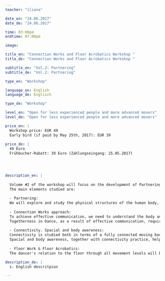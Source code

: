 ```yaml
---
teacher: "iliana"

date_en: "24.06.2017"
date_de: "24.06.2017"

time: 03:00pm
endtime: 07:00pm

image: 

title_en: "Connection Works and Floor Acrobatics Workshop "
title_de: "Connection Works and Floor Acrobatics Workshop "

subtitle_en: "Vol.2: Partnering"
subtitle_de: "Vol.2: Partnering"

type_en: "Workshop"

language_en: English
language_de: Englisch

type_de: "Workshop"

level_en: "Open for less experienced people and more advanced movers"
level_de: "Open for less experienced people and more advanced movers"

price_en: |
  Workshop price: EUR 49  
  Early bird (if paid by May 25th, 2017): EUR 39  
  
price_de: |
  49 Euro  
  Frühbucher-Rabatt: 39 Euro (Zahlungseingang: 25.05.2017)
  



description_en: |  
  
  Volume #2 of the workshop will focus on the development of Partnering skills and Connectivity in Contemporary Dance. The principles of Floor Work & Floor Acrobatics practice will be introduced through small phrases and strengthening exercises. The study of organic movement, connectivity, fluidity and awareness will be practiced throughout our movement tasks, partnering work and improvisation dances. The workshop is made to introduce the main principles to people of less experience and to challenge the partnering skills and Improvisation spaces of more experienced movers.
  The main elements studied are:  
  
  - Partnering:  
  We will explore and study the physical structures of the human body, and how they can be used to support physical interaction: weight sharing, lifts, rolls, simple touch communication, joints' support, effective body postures. In the workshop we will learn from specific examples, but also take time to explore further the ideas and possibilities with our partners.  
  
  - Connection Works approach:  
  To achieve effective communication, we need to understand the body and the tools it uses to connect. Starting from our own dancing body, we will take a journey into building connections with others, in order to dance together.
  Togetherness in Dance, as a result of effective communication, requires openness, availability, vulnerability, awareness and listening, together with a body in a state of readiness to act, react, interact. In this workshop we will develop ways and tools of physical connectivity. We will dance together, allowing our experience to give us direct feedback on a physical level.  
  
  - Connectivity. Spacial and body awareness:  
  Connectivity is studied both in terms of a fully connected moving body and of a mover in a state of full connection with their environment. How the body moves in its full awareness, connecting and interacting with its environment - the other people, the space, the floor- and its own inner state at the same time.
  Spacial and body awareness, together with connectivity practice, help to develop a unified physical and mental consciousness, thus a moving body in its full consciousness expressing itself in space and time.  
  
  - Floor Work & Floor Acrobatics:  
  The dancer's relation to the floor through all movement levels will be developed, using multiple floor-work patterns and phrases. Using levers and clear pathways, building up a vocabulary that can be used in further understanding the mechanics of movement. Handstands basics, building-strength exercises and different variations of handstands will be practiced. We will work on integrating the floor acrobatics we learn into our dance in and out the floor.

description_de: |
  s. English descritpion

---
```

